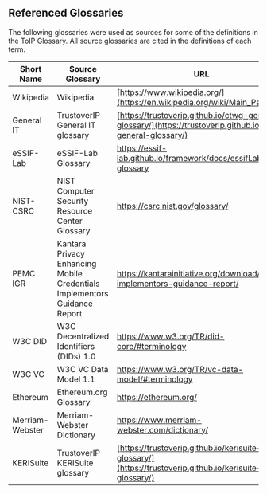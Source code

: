 ## Referenced Glossaries

The following glossaries were used as sources for some of the definitions in the ToIP Glossary. All source glossaries are cited in the definitions of each term.

| Short Name | Source Glossary | URL |
|------------|-----------------|-----|
| Wikipedia | Wikipedia | [https://www.wikipedia.org/](https://en.wikipedia.org/wiki/Main_Page) |
| General IT | TrustoverIP General IT glossary | [https://trustoverip.github.io/ctwg-general-glossary/](https://trustoverip.github.io/ctwg-general-glossary/) |
| eSSIF-Lab | eSSIF-Lab Glossary | https://essif-lab.github.io/framework/docs/essifLab-glossary |
| NIST-CSRC | NIST Computer Security Resource Center Glossary | https://csrc.nist.gov/glossary/ |
| PEMC IGR | Kantara Privacy Enhancing Mobile Credentials Implementors Guidance Report | https://kantarainitiative.org/download/pemc-implementors-guidance-report/ |
| W3C DID | W3C Decentralized Identifiers (DIDs) 1.0 | https://www.w3.org/TR/did-core/#terminology |
| W3C VC | W3C VC Data Model 1.1 | https://www.w3.org/TR/vc-data-model/#terminology |
| Ethereum | Ethereum.org Glossary | https://ethereum.org/ |
| Merriam-Webster | Merriam-Webster Dictionary | https://www.merriam-webster.com/dictionary/ |
| KERISuite | TrustoverIP KERISuite glossary | [https://trustoverip.github.io/kerisuite-glossary/](https://trustoverip.github.io/kerisuite-glossary/) |
